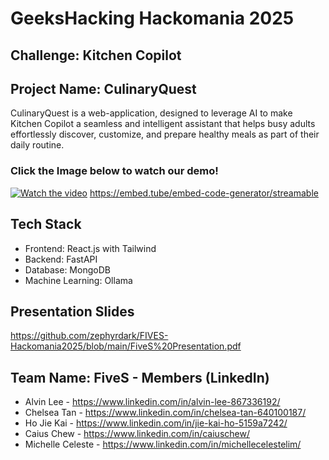 # GeeksHacking Hackomania 2025

## Challenge: Kitchen Copilot

## Project Name: CulinaryQuest

CulinaryQuest is a web-application, designed to leverage AI to make Kitchen Copilot a seamless and intelligent assistant that helps busy adults effortlessly discover, customize, and prepare healthy meals as part of their daily routine.

### Click the Image below to watch our demo!

[![Watch the video](https://i.ibb.co/gbWB0pV5/screens.png)](https://embed.tube/embed-code-generator/streamable)
https://embed.tube/embed-code-generator/streamable


## Tech Stack

- Frontend: React.js with Tailwind
- Backend: FastAPI
- Database: MongoDB
- Machine Learning: Ollama

## Presentation Slides

https://github.com/zephyrdark/FIVES-Hackomania2025/blob/main/FiveS%20Presentation.pdf

## Team Name: FiveS - Members (LinkedIn)
- Alvin Lee - https://www.linkedin.com/in/alvin-lee-867336192/
- Chelsea Tan - https://www.linkedin.com/in/chelsea-tan-640100187/
- Ho Jie Kai - https://www.linkedin.com/in/jie-kai-ho-5159a7242/
- Caius Chew - https://www.linkedin.com/in/caiuschew/
- Michelle Celeste - https://www.linkedin.com/in/michellecelestelim/